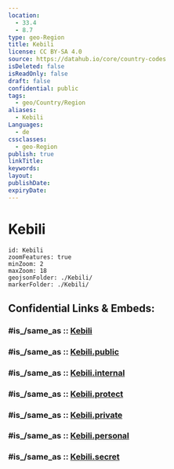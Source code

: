 ```yaml
---
location:
  - 33.4
  - 8.7
type: geo-Region
title: Kebili
license: CC BY-SA 4.0
source: https://datahub.io/core/country-codes
isDeleted: false
isReadOnly: false
draft: false
confidential: public
tags:
  - geo/Country/Region
aliases:
  - Kebili
Languages:
  - de
cssclasses:
  - geo-Region
publish: true
linkTitle:
keywords:
layout:
publishDate:
expiryDate:
---
```


# Kebili

```leaflet
id: Kebili
zoomFeatures: true 
minZoom: 2 
maxZoom: 18
geojsonFolder: ./Kebili/
markerFolder: ./Kebili/
```


## Confidential Links & Embeds: 

### #is_/same_as :: [Kebili](/_Standards/Earth/Continent/Africa/Africa~North/Tunisia/governorates~Tunisia/Kebili.md) 

### #is_/same_as :: [Kebili.public](/_public/Earth/Continent/Africa/Africa~North/Tunisia/governorates~Tunisia/Kebili.public.md) 

### #is_/same_as :: [Kebili.internal](/_internal/Earth/Continent/Africa/Africa~North/Tunisia/governorates~Tunisia/Kebili.internal.md) 

### #is_/same_as :: [Kebili.protect](/_protect/Earth/Continent/Africa/Africa~North/Tunisia/governorates~Tunisia/Kebili.protect.md) 

### #is_/same_as :: [Kebili.private](/_private/Earth/Continent/Africa/Africa~North/Tunisia/governorates~Tunisia/Kebili.private.md) 

### #is_/same_as :: [Kebili.personal](/_personal/Earth/Continent/Africa/Africa~North/Tunisia/governorates~Tunisia/Kebili.personal.md) 

### #is_/same_as :: [Kebili.secret](/_secret/Earth/Continent/Africa/Africa~North/Tunisia/governorates~Tunisia/Kebili.secret.md)

